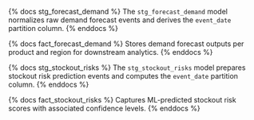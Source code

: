 {% docs stg_forecast_demand %}
The `stg_forecast_demand` model normalizes raw demand forecast events and derives the `event_date` partition column.
{% enddocs %}

{% docs fact_forecast_demand %}
Stores demand forecast outputs per product and region for downstream analytics.
{% enddocs %}

{% docs stg_stockout_risks %}
The `stg_stockout_risks` model prepares stockout risk prediction events and computes the `event_date` partition column.
{% enddocs %}

{% docs fact_stockout_risks %}
Captures ML-predicted stockout risk scores with associated confidence levels.
{% enddocs %}
